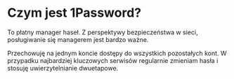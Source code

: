 # Czym jest 1Password?

To płatny manager haseł. Z perspektywy bezpieczeństwa w sieci, posługiwanie się managerem jest bardzo ważne. 

Przechowuję na jednym koncie dostępy do wszystkich pozostałych kont. W przypadku najbardziej kluczowych serwisów regularnie zmieniam hasła i stosuję uwierzytelnianie dwuetapowe.